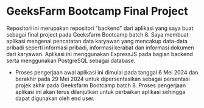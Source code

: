 # GeeksFarm Bootcamp Final Project

Repositori ini merupakan repositori "backend" dari aplikasi yang saya buat sebagai final project pada Geeksfarm Bootcamp batch 8. Saya membuat aplikasi mengenai pencatatan data karyawan yang mencakup data-data pribadi seperti informasi pribadi, informasi kerabat dan informasi dokumen dari karyawan. Aplikasi ini menggunakan ExpressJS pada bagian backend serta menggunakan PostgreSQL sebagai database.

* Proses pengerjaan awal aplikasi ini dimulai pada tanggal 6 Mei 2024 dan berakhir pada 29 Mei 2024 untuk dipersentasikan sebagai persentasi projek akhir pada Geeksfarm Bootcamp batch 8. Proses pengerjaan aplikasi ini akan terus dilanjutkan untuk perbaikan aplikasi sehingga dapat digunakan oleh end user.